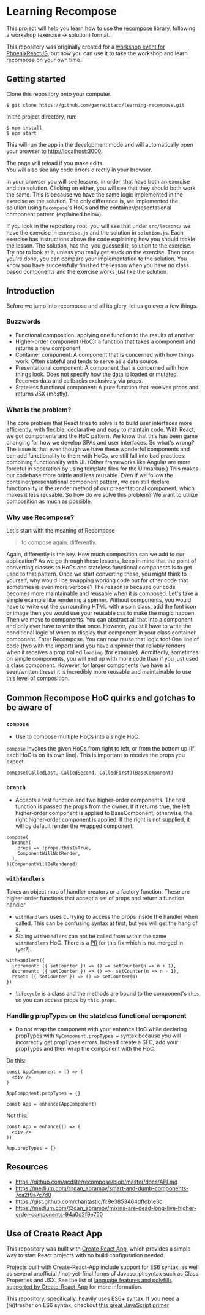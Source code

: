 # Learning Recompose

This project will help you learn how to use the [recompose](https://github.com/acdlite/recompose) library, following a workshop (exercise -> solution) format.

This repository was originally created for a [workshop event for PhoenixReactJS](https://www.meetup.com/Phoenix-ReactJS/events/241181068/), but now you can use it to take the workshop and learn recompose on your own time.

## Getting started

Clone this repository onto your computer.
```
$ git clone https://github.com/garretttaco/learning-recompose.git
```

In the project directory, run:
```
$ npm install
$ npm start
```

This will run the app in the development mode and will automatically open your browser to [http://localhost:3000](http://localhost:3000).

The page will reload if you make edits.<br>
You will also see any code errors directly in your browser.

In your browser you will see lessons, in order, that have both an exercise and the solution. Clicking on either, you will see that they should both work the same. This is because we have the same logic implemented in the exercise as the solution.
The only difference is, we implemented the solution using `Recompose`'s HoCs and the container/presentational component pattern (explained below).

If you look in the repository root, you will see that under `src/lessons/` we have the exercise in `exercise.js` and the solution in `solution.js`. Each exercise has instructions above the code explaining how you should tackle the lesson.
The solution, has the, you guessed it, solution to the exercise. Try not to look at it, unless you really get stuck on the exercise. Then once you're done, you can compare your implementation to the solution.
You know you have successfully finished the lesson when you have no class based components and the exercise works just like the solution.

## Introduction
Before we jump into recompose and all its glory, let us go over a few things.

### Buzzwords
- Functional composition: applying one function to the results of another
- Higher-order component (HoC): a function that takes a component and returns a new component
- Container component: A component that is concerned with how things work. Often stateful and tends to serve as a data source.
- Presentational component: A component that is concerned with how things look. Does not specify how the data is loaded or mutated. Receives data and callbacks exclusively via props.
- Stateless functional component: A pure function that receives props and returns JSX (mostly).

### What is the problem?
The core problem that React tries to solve is to build user interfaces more efficiently, with flexible, declarative and easy to maintain code.
With React, we got components and the HoC pattern. We know that this has been game changing for how we develop SPAs and user interfaces. So what's wrong?
The issue is that even though we have these wonderful components and can add functionality to them with HoCs, we still fall into bad practices: combining functionality with UI. (Other frameworks like Angular are more forceful in separation by using template files for the UI/markup.)
This makes our codebase more brittle and less reusable. Even if we follow the container/presentational component pattern, we can still declare functionality in the render method of our presentational component, which makes it less reusable. So how do we solve this problem? We want to utilize composition as much as possible.


### Why use Recompose?
Let's start with the meaning of Recompose
> to compose again, differently.

Again, differently is the key. How much composition can we add to our application?
As we go through these lessons, keep in mind that the point of converting classes to HoCs and stateless functional components is to get used to that pattern.
Once we start converting these, you might think to yourself, why would I be swapping working code out for other code that sometimes is even more verbose? The reason is because our code becomes more maintainable and reusable when it is composed.
Let's take a simple example like rendering a spinner. Without components, you would have to write out the surrounding HTML with a spin class, add the font icon or image then you would use your reusable css to make the magic happen.
Then we move to components. You can abstract all that into a component and only ever have to write that once. However, you still have to write the conditional logic of when to display that component in your class container component.
Enter Recompose. You can now reuse that logic too! One line of code (two with the import) and you have a spinner that reliably renders when it receives a prop called `loading` (for example).
Admittedly, sometimes on simple components, you will end up with more code than if you just used a class component. However, for larger components (we have all seen/written these) it is incredibly more reusable and maintainable to use this level of composition.

## Common Recompose HoC quirks and gotchas to be aware of
### `compose`
- Use to compose multiple HoCs into a single HoC.

`compose` invokes the given HoCs from right to left, or from the bottom up (if each HoC is on its own line). This is important to receive the props you expect.

`compose(CalledLast, CalledSecond, CalledFirst)(BaseComponent)`

### `branch`
- Accepts a test function and two higher-order components. The test function is passed the props from the owner. If it returns true, the left higher-order component is applied to BaseComponent; otherwise, the right higher-order component is applied. If the right is not supplied, it will by default render the wrapped component.

```
compose(
  branch(
  	props => !props.thisIsTrue,
  	ComponentWillNotRender,
  ),
)(ComponentWillBeRendered)
```

### `withHandlers`
Takes an object map of handler creators or a factory function. These are higher-order functions that accept a set of props and return a function handler
- `withHandlers` uses currying to access the props inside the handler when called. This can be confusing syntax at first, but you will get the hang of it.
- Sibling `withHandlers` can not be called from within the same `withHandlers` HoC. There is a [PR](https://github.com/acdlite/recompose/pull/401) for this fix which is not merged in (yet?).
```
withHandlers({
  increment: ({ setCounter }) => () => setCounter(n => n + 1),
  decrement: ({ setCounter }) => () =>  setCounter(n => n - 1),
  reset: ({ setCounter }) => () => setCounter(0)
})
```
- `lifecycle` is a class and the methods are bound to the component's `this` so you can access props by `this.props`.

### Handling propTypes on the stateless functional component
- Do not wrap the component with your enhance HoC while declaring propTypes with `MyComponent.propTypes =` syntax because you will incorrectly get propTypes errors. Instead create a SFC, add your propTypes and then wrap the component with the HoC.

Do this:
```
const AppComponent = () => (
  <div />
)

AppComponent.propTypes = {}

const App = enhance(AppComponent)
```

Not this:
```
const App = enhance(() => (
  <div />
))

App.propTypes = {}
```

## Resources
- https://github.com/acdlite/recompose/blob/master/docs/API.md
- https://medium.com/@dan_abramov/smart-and-dumb-components-7ca2f9a7c7d0
- https://gist.github.com/chantastic/fc9e3853464dffdb1e3c
- https://medium.com/@dan_abramov/mixins-are-dead-long-live-higher-order-components-94a0d2f9e750


## Use of Create React App

This repository was built with [Create React App](https://github.com/facebookincubator/create-react-app), which provides a simple way to start React projects with no build configuration needed.

Projects built with Create-React-App include support for ES6 syntax, as well as several unofficial / not-yet-final forms of Javascript syntax such as Class Properties and JSX.  See the list of [language features and polyfills supported by Create-React-App](https://github.com/facebookincubator/create-react-app/blob/master/packages/react-scripts/template/README.md#supported-language-features-and-polyfills) for more information.

This repository, specifically, heavily uses ES6+ syntax. If you need a (re)fresher on ES6 syntax, checkout [this great JavaScript primer](https://github.com/ReactTraining/react-subjects/blob/master/JavaScriptPrimer.md)

